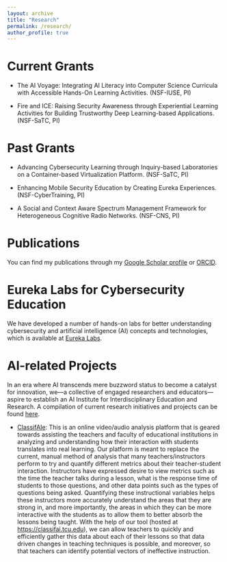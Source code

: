 ```yaml
---
layout: archive
title: "Research"
permalink: /research/
author_profile: true
---
```


Current Grants
======
* The AI Voyage: Integrating AI Literacy into Computer Science Curricula with Accessible Hands-On Learning Activities. (NSF-IUSE, PI)

* Fire and ICE: Raising Security Awareness through Experiential Learning Activities for Building Trustworthy Deep Learning-based Applications. (NSF-SaTC, PI)

Past Grants
======

* Advancing Cybersecurity Learning through Inquiry-based Laboratories on a Container-based Virtualization Platform. (NSF-SaTC, PI)

* Enhancing Mobile Security Education by Creating Eureka Experiences. (NSF-CyberTraining, PI)

* A Social and Context Aware Spectrum Management Framework for Heterogeneous Cognitive Radio Networks. (NSF-CNS, PI)

[comment]: # ( )

Publications
======
You can find my publications through my <a href="https://scholar.google.com/citations?hl=en&user=bHajvFMAAAAJ" target="_blank">Google Scholar profile</a> or <a href="http://orcid.org/0000-0002-1003-1770" target="_blank">ORCID</a>. 

Eureka Labs for Cybersecurity Education
======
We have developed a number of hands-on labs for better understanding cybersecurity and artificial intelligence (AI) concepts and technologies, which is available at <a href="https://eurekalabs.net/" target="_blank">Eureka Labs</a>.

AI-related Projects
======
In an era where AI transcends mere buzzword status to become a catalyst for innovation, we—a collective of engaged researchers and educators—aspire to establish an AI Institute for Interdisciplinary Education and Research. A compilation of current research initiatives and projects can be found <a href="https://ai.tcu.edu/" target="_blank">here</a>.

* <a href="https://classifai.tcu.edu" target="_blank">ClassifAIe</a>: This is an online video/audio analysis platform that is geared towards assisting the teachers and faculty of educational institutions in analyzing and understanding how their interaction with students translates into real learning. Our platform is meant to replace the current, manual method of analysis that many teachers/instructors perform to try and quantify different metrics about their teacher-student interaction. Instructors have expressed desire to view metrics such as the time the teacher talks during a lesson, what is the response time of students to those questions, and other data points such as the types of questions being asked. Quantifying these instructional variables helps these instructors more accurately understand the areas that they are strong in, and more importantly, the areas in which they can be more interactive with the students as to allow them to better absorb the lessons being taught. With the help of our tool (hosted at https://classifai.tcu.edu), we can allow teachers to quickly and efficiently gather this data about each of their lessons so that data driven changes in teaching techniques is possible, and moreover, so that teachers can identify potential vectors of ineffective instruction.
